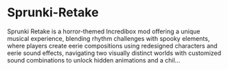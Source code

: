 # Sprunki-Retake
Sprunki Retake is a horror-themed Incredibox mod offering a unique musical experience, blending rhythm challenges with spooky elements, where players create eerie compositions using redesigned characters and eerie sound effects, navigating two visually distinct worlds with customized sound combinations to unlock hidden animations and a chil...
